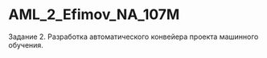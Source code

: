 # AML_2_Efimov_NA_107M
Задание 2. Разработка автоматического  конвейера  проекта  машинного  обучения.
